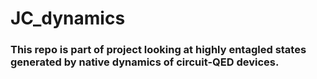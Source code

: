 # JC_dynamics

### This repo is part of project looking at highly entagled states generated by native dynamics of circuit-QED devices.
